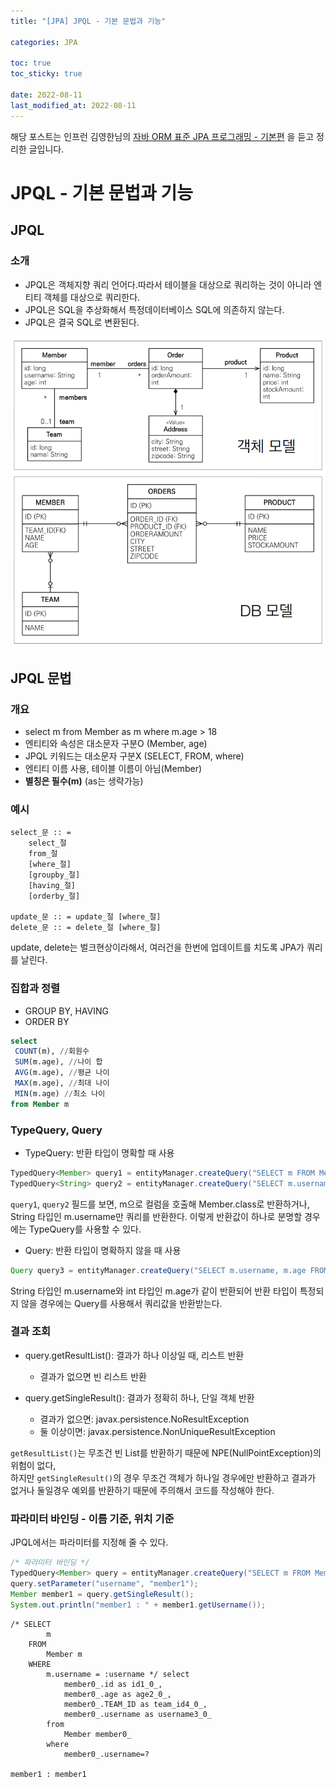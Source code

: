 ```yaml
---
title: "[JPA] JPQL - 기본 문법과 기능"

categories: JPA

toc: true
toc_sticky: true

date: 2022-08-11
last_modified_at: 2022-08-11
---
```


해당 포스트는 인프런 김영한님의 [자바 ORM 표준 JPA 프로그래밍 - 기본편](https://www.inflearn.com/course/ORM-JPA-Basic/dashboard) 을 듣고 정리한 글입니다.

# JPQL - 기본 문법과 기능

## JPQL

### 소개

- JPQL은 객체지향 쿼리 언어다.따라서 테이블을 대상으로 쿼리하는 것이 아니라 엔티티 객체를 대상으로 쿼리한다.
- JPQL은 SQL을 추상화해서 특정데이터베이스 SQL에 의존하지 않는다.
- JPQL은 결국 SQL로 변환된다.

![JPQL](/assets/image/2022/2022-08/11-jpa001.png)

## JPQL 문법

### 개요

- select m from Member as m where m.age > 18
- 엔티티와 속성은 대소문자 구분O (Member, age)
- JPQL 키워드는 대소문자 구분X (SELECT, FROM, where)
- 엔티티 이름 사용, 테이블 이름이 아님(Member)
- **별칭은 필수(m)** (as는 생략가능)

### 예시

```text
select_문 :: =
    select_절
    from_절
    [where_절]
    [groupby_절]
    [having_절]
    [orderby_절]
    
update_문 :: = update_절 [where_절]
delete_문 :: = delete_절 [where_절]
```

update, delete는 벌크현상이라해서, 여러건을 한번에 업데이트를 치도록 JPA가 쿼리를 날린다.

### 집합과 정렬

- GROUP BY, HAVING
- ORDER BY

```sql
select
 COUNT(m), //회원수
 SUM(m.age), //나이 합
 AVG(m.age), //평균 나이
 MAX(m.age), //최대 나이
 MIN(m.age) //최소 나이
from Member m
```

### TypeQuery, Query

- TypeQuery: 반환 타입이 명확할 때 사용

```java
TypedQuery<Member> query1 = entityManager.createQuery("SELECT m FROM Member m", Member.class);
TypedQuery<String> query2 = entityManager.createQuery("SELECT m.username FROM Member m", String.class);
```

`query1`, `query2` 필드를 보면, m으로 컬럼을 호출해 Member.class로 반환하거나, String 타입인 m.username만 쿼리를 반환한다. 이렇게 반환값이 하나로 분명할 경우에는 TypeQuery를 사용할 수 있다.

- Query: 반환 타입이 명확하지 않을 때 사용

```java
Query query3 = entityManager.createQuery("SELECT m.username, m.age FROM Member m"); 
```

String 타입인 m.username와 int 타입인 m.age가 같이 반환되어 반환 타입이 특정되지 않을 경우에는 Query를 사용해서 쿼리값을 반환받는다.

### 결과 조회

- query.getResultList(): 결과가 하나 이상일 때, 리스트 반환

  - 결과가 없으면 빈 리스트 반환
  
- query.getSingleResult(): 결과가 정확히 하나, 단일 객체 반환

  - 결과가 없으면: javax.persistence.NoResultException
  - 둘 이상이면: javax.persistence.NonUniqueResultException

`getResultList()`는 무조건 빈 List를 반환하기 때문에 NPE(NullPointException)의 위험이 없다,  
하지만 `getSingleResult()`의 경우 무조건 객체가 하나일 경우에만 반환하고 결과가 없거나 둘일경우 예외를 반환하기 때문에 주의해서 코드를 작성해야 한다.

### 파라미터 바인딩 - 이름 기준, 위치 기준

JPQL에서는 파라미터를 지정해 줄 수 있다.

```java
/* 파라미터 바인딩 */
TypedQuery<Member> query = entityManager.createQuery("SELECT m FROM Member m WHERE m.username = :username", Member.class);
query.setParameter("username", "member1");
Member member1 = query.getSingleResult();
System.out.println("member1 : " + member1.getUsername());
```

```shell
/* SELECT
        m 
    FROM
        Member m 
    WHERE
        m.username = :username */ select
            member0_.id as id1_0_,
            member0_.age as age2_0_,
            member0_.TEAM_ID as team_id4_0_,
            member0_.username as username3_0_ 
        from
            Member member0_ 
        where
            member0_.username=?
            
member1 : member1
```
